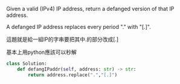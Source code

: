 Given a valid (IPv4) IP address, return a defanged version of that IP address.

A defanged IP address replaces every period "." with "[.]".

這題就是給一組IP的字串要把其中.的部分改成[.]

基本上用python應該可以秒解


```python
class Solution:
    def defangIPaddr(self, address: str) -> str:
        return address.replace(".","[.]")
```
